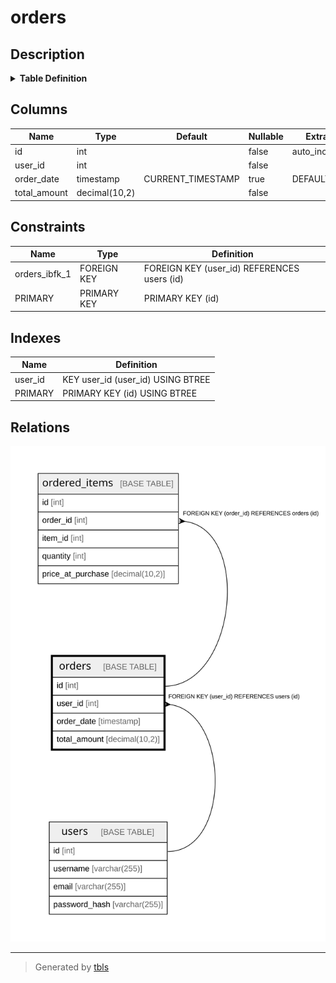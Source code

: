# orders

## Description

<details>
<summary><strong>Table Definition</strong></summary>

```sql
CREATE TABLE `orders` (
  `id` int NOT NULL AUTO_INCREMENT,
  `user_id` int NOT NULL,
  `order_date` timestamp NULL DEFAULT CURRENT_TIMESTAMP,
  `total_amount` decimal(10,2) NOT NULL,
  PRIMARY KEY (`id`),
  KEY `user_id` (`user_id`),
  CONSTRAINT `orders_ibfk_1` FOREIGN KEY (`user_id`) REFERENCES `users` (`id`)
) ENGINE=InnoDB DEFAULT CHARSET=utf8mb4 COLLATE=utf8mb4_0900_ai_ci
```

</details>

## Columns

| Name | Type | Default | Nullable | Extra Definition | Children | Parents | Comment |
| ---- | ---- | ------- | -------- | ---------------- | -------- | ------- | ------- |
| id | int |  | false | auto_increment | [ordered_items](ordered_items.md) |  |  |
| user_id | int |  | false |  |  | [users](users.md) |  |
| order_date | timestamp | CURRENT_TIMESTAMP | true | DEFAULT_GENERATED |  |  |  |
| total_amount | decimal(10,2) |  | false |  |  |  |  |

## Constraints

| Name | Type | Definition |
| ---- | ---- | ---------- |
| orders_ibfk_1 | FOREIGN KEY | FOREIGN KEY (user_id) REFERENCES users (id) |
| PRIMARY | PRIMARY KEY | PRIMARY KEY (id) |

## Indexes

| Name | Definition |
| ---- | ---------- |
| user_id | KEY user_id (user_id) USING BTREE |
| PRIMARY | PRIMARY KEY (id) USING BTREE |

## Relations

![er](orders.svg)

---

> Generated by [tbls](https://github.com/k1LoW/tbls)
